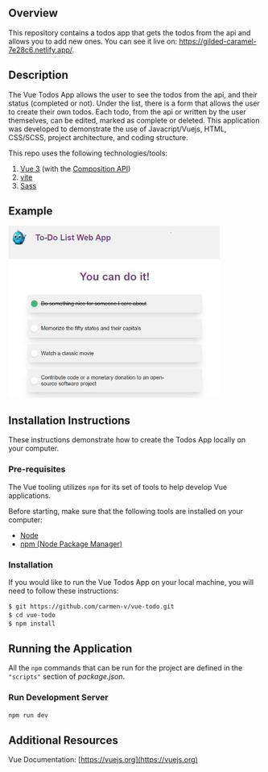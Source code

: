 ## Overview

This repository contains a todos app  that gets the todos from  the api and allows you to add new ones. You can see it live on: https://gilded-caramel-7e28c6.netlify.app/.

## Description

The Vue Todos App allows the user to see the todos from the api, and their status (completed or not). Under the list, there is a form that allows the user to create their own todos. Each todo, from the api or written by the user themselves, can be edited, marked as complete or deleted.
This application was developed to demonstrate the use of Javacript/Vuejs, HTML, CSS/SCSS, project architecture, and coding structure.

This repo uses the following technologies/tools:

1. [Vue 3](https://vuejs.org) (with the [Composition API](https://vuejs.org/guide/introduction.html#api-styles))
2. [vite](https://vitejs.dev)
3. [Sass](https://sass-lang.com/guide/)

## Example

<img src="/src/assets/vue_todos._snapshot.JPG" alt="Vue Todos App Screenshot" width="420"/>

## Installation Instructions

These instructions demonstrate how to create the Todos App locally on your computer.

### Pre-requisites

The Vue tooling utilizes `npm` for its set of tools to help develop Vue applications.

Before starting, make sure that the following tools are installed on your computer:

* [Node](https://nodejs.org/en/)
* [npm (Node Package Manager)](https://www.npmjs.com)

### Installation

If you would like to run the Vue Todos App on your local machine, you will need to follow these instructions:

```sh
$ git https://github.com/carmen-v/vue-todo.git
$ cd vue-todo
$ npm install

```
## Running the Application

All the `npm` commands that can be run for the project are defined in the `"scripts"` section of *package.json*.

### Run Development Server

```sh
npm run dev
```

## Additional Resources

Vue Documentation: [https://vuejs.org](https://vuejs.org)